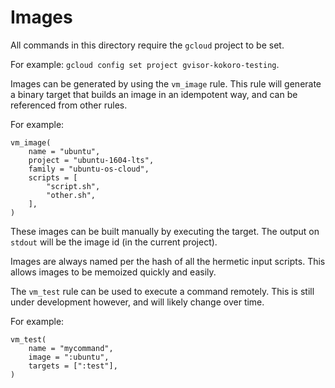 # Images

All commands in this directory require the `gcloud` project to be set.

For example: `gcloud config set project gvisor-kokoro-testing`.

Images can be generated by using the `vm_image` rule. This rule will generate a
binary target that builds an image in an idempotent way, and can be referenced
from other rules.

For example:

```
vm_image(
    name = "ubuntu",
    project = "ubuntu-1604-lts",
    family = "ubuntu-os-cloud",
    scripts = [
        "script.sh",
        "other.sh",
    ],
)
```

These images can be built manually by executing the target. The output on
`stdout` will be the image id (in the current project).

Images are always named per the hash of all the hermetic input scripts. This
allows images to be memoized quickly and easily.

The `vm_test` rule can be used to execute a command remotely. This is still
under development however, and will likely change over time.

For example:

```
vm_test(
    name = "mycommand",
    image = ":ubuntu",
    targets = [":test"],
)
```
